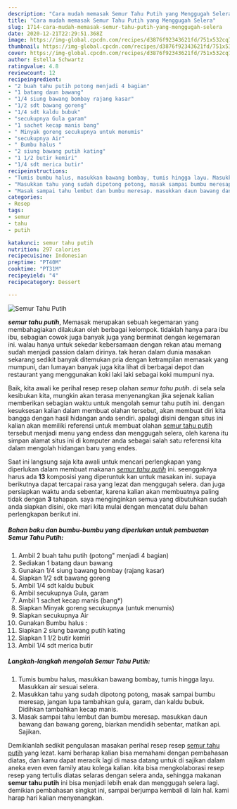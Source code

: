 ```yaml
---
description: "Cara mudah memasak Semur Tahu Putih yang Menggugah Selera"
title: "Cara mudah memasak Semur Tahu Putih yang Menggugah Selera"
slug: 1714-cara-mudah-memasak-semur-tahu-putih-yang-menggugah-selera
date: 2020-12-21T22:29:51.368Z
image: https://img-global.cpcdn.com/recipes/d3876f92343621fd/751x532cq70/semur-tahu-putih-foto-resep-utama.jpg
thumbnail: https://img-global.cpcdn.com/recipes/d3876f92343621fd/751x532cq70/semur-tahu-putih-foto-resep-utama.jpg
cover: https://img-global.cpcdn.com/recipes/d3876f92343621fd/751x532cq70/semur-tahu-putih-foto-resep-utama.jpg
author: Estella Schwartz
ratingvalue: 4.8
reviewcount: 12
recipeingredient:
- "2 buah tahu putih potong menjadi 4 bagian"
- "1 batang daun bawang"
- "1/4 siung bawang bombay rajang kasar"
- "1/2 sdt bawang goreng"
- "1/4 sdt kaldu bubuk"
- "secukupnya Gula garam"
- "1 sachet kecap manis bang"
- " Minyak goreng secukupnya untuk menumis"
- "secukupnya Air"
- " Bumbu halus "
- "2 siung bawang putih kating"
- "1 1/2 butir kemiri"
- "1/4 sdt merica butir"
recipeinstructions:
- "Tumis bumbu halus, masukkan bawang bombay, tumis hingga layu. Masukkan air sesuai selera."
- "Masukkan tahu yang sudah dipotong potong, masak sampai bumbu meresap, jangan lupa tambahkan gula, garam, dan kaldu bubuk. Didihkan tambahkan kecap manis."
- "Masak sampai tahu lembut dan bumbu meresap. masukkan daun bawang dan bawang goreng, biarkan mendidih sebentar, matikan api. Sajikan."
categories:
- Resep
tags:
- semur
- tahu
- putih

katakunci: semur tahu putih 
nutrition: 297 calories
recipecuisine: Indonesian
preptime: "PT40M"
cooktime: "PT31M"
recipeyield: "4"
recipecategory: Dessert

---
```



![Semur Tahu Putih](https://img-global.cpcdn.com/recipes/d3876f92343621fd/751x532cq70/semur-tahu-putih-foto-resep-utama.jpg)

<b><i>semur tahu putih</i></b>, Memasak merupakan sebuah kegemaran yang membahagiakan dilakukan oleh berbagai kelompok. tidaklah hanya para ibu ibu, sebagian cowok juga banyak juga yang berminat dengan kegemaran ini. walau hanya untuk sekedar kebersamaan dengan rekan atau memang sudah menjadi passion dalam dirinya. tak heran dalam dunia masakan sekarang sedikit banyak ditemukan pria dengan ketrampilan memasak yang mumpuni, dan lumayan banyak juga kita lihat di berbagai depot dan restaurant yang menggunakan koki laki laki sebagai koki mumpuni nya.

Baik, kita awali ke perihal resep resep olahan <i>semur tahu putih</i>. di sela sela kesibukan kita, mungkin akan terasa menyenangkan jika sejenak kalian memberikan sebagian waktu untuk mengolah semur tahu putih ini. dengan kesuksesan kalian dalam membuat olahan tersebut, akan membuat diri kita bangga dengan hasil hidangan anda sendiri. apalagi disini dengan situs ini kalian akan memiliki referensi untuk membuat olahan <u>semur tahu putih</u> tersebut menjadi menu yang endess dan menggugah selera, oleh karena itu simpan alamat situs ini di komputer anda sebagai salah satu referensi kita dalam mengolah hidangan baru yang endes.




Saat ini langsung saja kita awali untuk mencari perlengkapan yang diperlukan dalam membuat makanan <u><i>semur tahu putih</i></u> ini. seenggaknya harus ada <b>13</b> komposisi yang diperuntuk kan untuk masakan ini. supaya berikutnya dapat tercapai rasa yang lezat dan menggugah selera. dan juga persiapkan waktu anda sebentar, karena kalian akan membuatnya paling tidak dengan <b>3</b> tahapan. saya menginginkan semua yang dibutuhkan sudah anda siapkan disini, oke mari kita mulai dengan mencatat dulu bahan perlengkapan berikut ini.

<!--inarticleads1-->

##### Bahan baku dan bumbu-bumbu yang diperlukan untuk pembuatan Semur Tahu Putih:

1. Ambil 2 buah tahu putih (potong&#34; menjadi 4 bagian)
1. Sediakan 1 batang daun bawang
1. Gunakan 1/4 siung bawang bombay (rajang kasar)
1. Siapkan 1/2 sdt bawang goreng
1. Ambil 1/4 sdt kaldu bubuk
1. Ambil secukupnya Gula, garam
1. Ambil 1 sachet kecap manis (bang*)
1. Siapkan  Minyak goreng secukupnya (untuk menumis)
1. Siapkan secukupnya Air
1. Gunakan  Bumbu halus :
1. Siapkan 2 siung bawang putih kating
1. Siapkan 1 1/2 butir kemiri
1. Ambil 1/4 sdt merica butir




<!--inarticleads2-->

##### Langkah-langkah mengolah Semur Tahu Putih:

1. Tumis bumbu halus, masukkan bawang bombay, tumis hingga layu. Masukkan air sesuai selera.
1. Masukkan tahu yang sudah dipotong potong, masak sampai bumbu meresap, jangan lupa tambahkan gula, garam, dan kaldu bubuk. Didihkan tambahkan kecap manis.
1. Masak sampai tahu lembut dan bumbu meresap. masukkan daun bawang dan bawang goreng, biarkan mendidih sebentar, matikan api. Sajikan.




Demikianlah sedikit pengulasan masakan perihal resep resep <u>semur tahu putih</u> yang lezat. kami berharap kalian bisa memahami dengan pembahasan diatas, dan kamu dapat meracik lagi di masa datang untuk di sajikan dalam aneka even even family atau kolega kalian. kita bisa mengkolaborasi resep resep yang tertulis diatas selaras dengan selera anda, sehingga makanan <b>semur tahu putih</b> ini bisa menjadi lebih enak dan menggugah selera lagi. demikian pembahasan singkat ini, sampai berjumpa kembali di lain hal. kami harap hari kalian menyenangkan.
